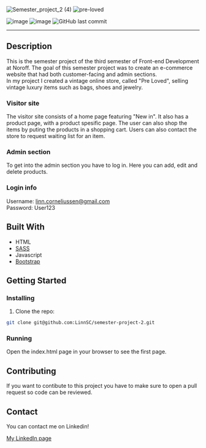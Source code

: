 ![Semester_project_2 (4)](https://user-images.githubusercontent.com/71352428/171919303-e3298973-6e5d-4fc1-8642-63ae96e38e5b.png)
![pre-loved](https://user-images.githubusercontent.com/71352428/171909716-b1ffa135-5862-410c-a788-c03602616f2c.JPG)

![image](https://user-images.githubusercontent.com/71352428/171911479-56f45284-a2ad-4206-b5d8-3b357da52020.png)
![image](https://user-images.githubusercontent.com/71352428/171911595-cbc81901-88bc-41b7-acd2-702126513274.png)
![GitHub last commit](https://img.shields.io/github/last-commit/LinnSC/semester-project-2)

---

## Description

This is the semester project of the third semester of Front-end Development at Noroff. The goal of this semester project was to create an e-commerce website that had both customer-facing and admin sections.
<br>
In my project I created a vintage online store, called "Pre Loved", selling vintage luxury items such as bags, shoes and jewelry. 
<br>

### Visitor site
The visitor site consists of a home page featuring "New in". It also has a product page, with a product spesific page. The user can also shop the items by puting the products in a shopping cart. Users can also contact the store to request waiting list for an item. 

### Admin section
To get into the admin section you have to log in. Here you can add, edit and delete products. 

### Login info
Username: linn.corneliussen@gmail.com <br>
Password: User123


## Built With

- HTML
- [SASS](https://sass-lang.com)
- Javascript
- [Bootstrap](https://getbootstrap.com)

## Getting Started

### Installing

1. Clone the repo:

```bash
git clone git@github.com:LinnSC/semester-project-2.git

```

### Running

Open the index.html page in your browser to see the first page.


## Contributing

If you want to contibute to this project you have to make sure to open a pull request so code can be reviewed.

## Contact

You can contact me on Linkedin!

[My LinkedIn page](https://www.linkedin.com/in/linn-corneliussen-246b0b56/)



